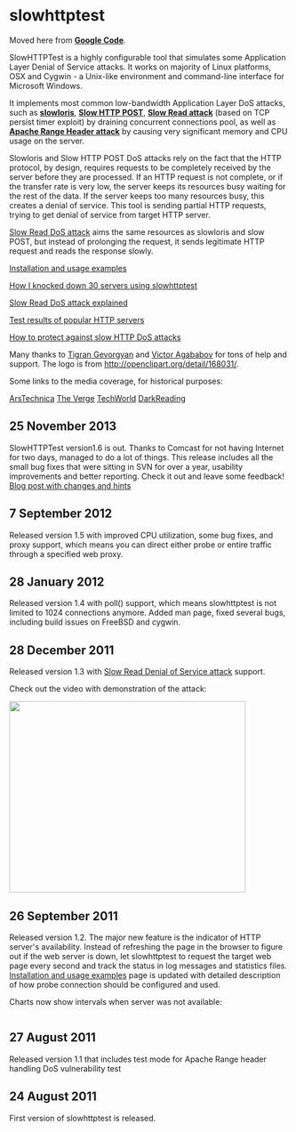 # slowhttptest #

Moved here from **[Google Code](https://code.google.com/p/slowhttptest/)**.


SlowHTTPTest is a highly configurable tool that simulates some Application Layer Denial of Service attacks. It works on majority of Linux platforms, OSX and Cygwin - a Unix-like environment and command-line interface for Microsoft Windows.

It implements most common low-bandwidth Application Layer DoS attacks, such as **[slowloris](http://ha.ckers.org/slowloris/)**, **[Slow HTTP POST](http://www.darkreading.com/vulnerability-management/167901026/security/attacks-breaches/228000532/index.html)**, **[Slow Read attack](https://community.qualys.com/blogs/securitylabs/2012/01/05/slow-read)** (based on TCP persist timer exploit) by draining concurrent connections pool, as well as **[Apache Range Header attack](ApacheRangeTest.md)** by causing very significant memory and CPU usage on the server.


Slowloris and Slow HTTP POST DoS attacks rely on the fact that the HTTP protocol, by design, requires requests to be completely received by the server before they are processed. If an HTTP request is not complete, or if the transfer rate is very low, the server keeps its resources busy waiting for the rest of the data. If the server keeps too many resources busy, this creates a denial of service. This tool is sending partial HTTP requests, trying to get denial of service from target HTTP server.


[Slow Read DoS attack](SlowReadTest.md) aims the same resources as slowloris and slow POST, but instead of prolonging the request, it sends legitimate HTTP request and reads the response slowly.

[Installation and usage examples](InstallationAndUsage.md)

[How I knocked down 30 servers using slowhttptest](http://blog.shekyan.com/2012/01/how-i-knocked-down-30-servers-from-one-laptop.html)

[Slow Read DoS attack explained](http://blog.shekyan.com/2012/01/are-you-ready-for-slow-reading.html)

[Test results of popular HTTP servers](http://blog.shekyan.com/2011/09/testing-web-servers-for-slow-http-attacks.html)

[How to protect against slow HTTP DoS attacks](http://blog.shekyan.com/2011/11/how-to-protect-against-slow-http-attacks.html)




Many thanks to [Tigran Gevorgyan](http://code.google.com/u/tigran_gevorgyan@hotmail.com)  and [Victor Agababov](http://code.google.com/u/107950426759701528367/) for tons of help and support.
The logo is from http://openclipart.org/detail/168031/.

Some links to the media coverage, for historical purposes:

[ArsTechnica](http://arstechnica.com/business/2012/01/new-slow-motion-dos-attack-just-a-few-pcs-little-fear-of-detection/)
[The Verge](http://www.theverge.com/2012/1/7/2688675/new-denial-of-service-vulnerability-detailed-doesnt-require-many-pcs)
[TechWorld](http://news.techworld.com/security/3328184/invisible-dos-attack-devised-by-white-hat-hacker/)
[DarkReading](http://www.darkreading.com/advanced-threats/167901091/security/attacks-breaches/232301367/new-denial-of-service-attack-cripples-web-servers-by-reading-slowly.html)

## 25 November 2013 ##

SlowHTTPTest version1.6 is out. Thanks to Comcast for not having Internet for two days, managed to do a lot of things. This release includes all the small bug fixes that were sitting in SVN for over a year, usability improvements and better reporting. Check it out and leave some feedback!
[Blog post with changes and hints](http://blog.shekyan.com/2013/11/slowhttptest-v16-is-out.html)

## 7 September 2012 ##

Released version 1.5 with improved CPU utilization, some bug fixes, and proxy support, which means you can direct either probe or entire traffic through a specified web proxy.

## 28 January 2012 ##

Released version 1.4 with poll() support, which means slowhttptest is not limited to 1024 connections anymore. Added man page, fixed several bugs, including build issues on FreeBSD and cygwin.

## 28 December 2011 ##

Released version 1.3 with [Slow Read Denial of Service attack](SlowReadTest.md) support.

Check out the video with demonstration of the attack:

<a href='http://www.youtube.com/watch?feature=player_embedded&v=Jq1nDEuvGjg' target='_blank'><img src='http://img.youtube.com/vi/Jq1nDEuvGjg/0.jpg' width='425' height=344 /></a>


## 26 September 2011 ##

Released version 1.2. The major new feature is the indicator of HTTP server's availability. Instead of refreshing the page in the browser to figure out if the web server is down, let slowhttptest to request the target web page every second and track the status in log messages and statistics files. [Installation and usage examples](InstallationAndUsage.md) page is updated with detailed description of how probe connection should be configured and used.

Charts now show intervals when server was not available:

![![](https://lh5.googleusercontent.com/-vU4CrGXWOKQ/ToEhHQXKP0I/AAAAAAAAA6g/7GV2rnidAVI/s400/nginx_new.png)](https://lh5.googleusercontent.com/-vU4CrGXWOKQ/ToEhHQXKP0I/AAAAAAAAA6g/7GV2rnidAVI/s800/nginx_new.png)

## 27 August 2011 ##

Released version 1.1 that includes test mode for Apache Range header handling DoS vulnerability test

## 24 August 2011 ##

First version of slowhttptest is released.

